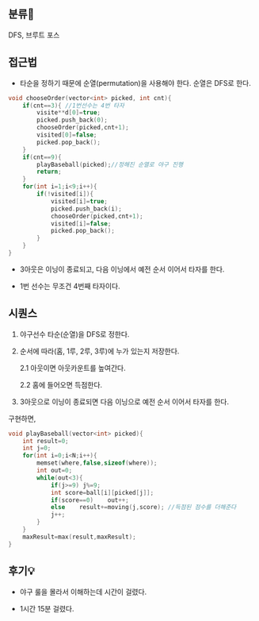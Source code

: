 ## 분류💁

DFS, 브루트 포스


## 접근법
- 타순을 정하기 때문에 순열(permutation)을 사용해야 한다. 순열은 DFS로 한다.
``` cpp
void chooseOrder(vector<int> picked, int cnt){
    if(cnt==3){ //1번선수는 4번 타자
        visite**d[0]=true;
        picked.push_back(0);
        chooseOrder(picked,cnt+1);
        visited[0]=false;
        picked.pop_back();
    }
    if(cnt==9){
        playBaseball(picked);//정해진 순열로 야구 진행
        return;
    }
    for(int i=1;i<9;i++){
        if(!visited[i]){
            visited[i]=true;
            picked.push_back(i);
            chooseOrder(picked,cnt+1);
            visited[i]=false;
            picked.pop_back();
        }
    }
}
```

- 3아웃은 이닝이 종료되고, 다음 이닝에서 예전 순서 이어서 타자를 한다.

- 1번 선수는 무조건 4번째 타자이다.



## 시퀀스

1. 야구선수 타순(순열)을 DFS로 정한다.

2. 순서에 따라(홈, 1루, 2루, 3루)에 누가 있는지 저장한다.

    2.1 아웃이면 아웃카운트를 높여간다.
    
    2.2 홈에 들어오면 득점한다.
    
3. 3아웃으로 이닝이 종료되면 다음 이닝으로 예전 순서 이어서 타자를 한다.


구현하면, 


```cpp
void playBaseball(vector<int> picked){
    int result=0;
    int j=0;
    for(int i=0;i<N;i++){
        memset(where,false,sizeof(where));
        int out=0;
        while(out<3){
            if(j>=9) j%=9;
            int score=ball[i][picked[j]];
            if(score==0)    out++;
            else    result+=moving(j,score); //득점된 점수를 더해준다 
            j++;
        }
    }
    maxResult=max(result,maxResult);
}
```


## 후기💡

- 야구 룰을 몰라서 이해하는데 시간이 걸렸다.

- 1시간 15분 걸렸다.


